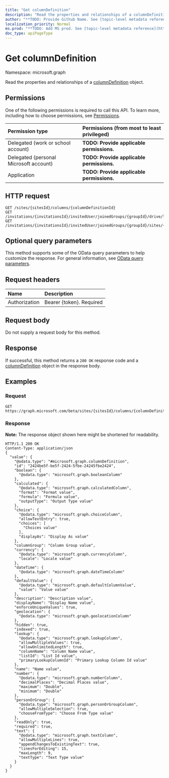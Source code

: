 ```yaml
---
title: "Get columnDefinition"
description: "Read the properties and relationships of a columnDefinition object."
author: "**TODO: Provide Github Name. See [topic-level metadata reference](https://msgo.azurewebsites.net/add/document/guidelines/metadata.html#topic-level-metadata)**"
localization_priority: Normal
ms.prod: "**TODO: Add MS prod. See [topic-level metadata reference](https://msgo.azurewebsites.net/add/document/guidelines/metadata.html#topic-level-metadata)**"
doc_type: apiPageType
---
```


# Get columnDefinition

Namespace: microsoft.graph

Read the properties and relationships of a [columnDefinition](../resources/columndefinition.md) object.

## Permissions
One of the following permissions is required to call this API. To learn more, including how to choose permissions, see [Permissions](/concepts/permissions-reference.md).

|Permission type|Permissions (from most to least privileged)|
|:---|:---|
|Delegated (work or school account)|**TODO: Provide applicable permissions.**|
|Delegated (personal Microsoft account)|**TODO: Provide applicable permissions.**|
|Application|**TODO: Provide applicable permissions.**|

## HTTP request
<!-- {
  "blockType": "ignored"
}
-->
``` http
GET /sites/{sitesId}/columns/{columnDefinitionId}
GET /invitations/{invitationsId}/invitedUser/joinedGroups/{groupId}/drive/list/columns/{columnDefinitionId}
GET /invitations/{invitationsId}/invitedUser/joinedGroups/{groupId}/sites/{siteId}/columns/{columnDefinitionId}
```

## Optional query parameters
This method supports some of the OData query parameters to help customize the response. For general information, see [OData query parameters](/graph/query-parameters).

## Request headers
|Name|Description|
|:---|:---|
|Authorization|Bearer {token}. Required|

## Request body
Do not supply a request body for this method.

## Response
If successful, this method returns a `200 OK` response code and a [columnDefinition](../resources/columndefinition.md) object in the response body.

## Examples

### Request
<!-- {
  "blockType": "request",
  "name": "get_columndefinition"
}
-->
``` http
GET https://graph.microsoft.com/beta/sites/{sitesId}/columns/{columnDefinitionId}
```

### Response
**Note:** The response object shown here might be shortened for readability.
<!-- {
  "blockType": "response",
  "truncated": true,
  "@odata.type": "microsoft.graph.columnDefinition"
}
-->
``` http
HTTP/1.1 200 OK
Content-Type: application/json
{
  "value": {
    "@odata.type": "#microsoft.graph.columnDefinition",
    "id": "2424be5f-be5f-2424-5fbe-24245fbe2424",
    "boolean": {
      "@odata.type": "microsoft.graph.booleanColumn"
    },
    "calculated": {
      "@odata.type": "microsoft.graph.calculatedColumn",
      "format": "Format value",
      "formula": "Formula value",
      "outputType": "Output Type value"
    },
    "choice": {
      "@odata.type": "microsoft.graph.choiceColumn",
      "allowTextEntry": true,
      "choices": [
        "Choices value"
      ],
      "displayAs": "Display As value"
    },
    "columnGroup": "Column Group value",
    "currency": {
      "@odata.type": "microsoft.graph.currencyColumn",
      "locale": "Locale value"
    },
    "dateTime": {
      "@odata.type": "microsoft.graph.dateTimeColumn"
    },
    "defaultValue": {
      "@odata.type": "microsoft.graph.defaultColumnValue",
      "value": "Value value"
    },
    "description": "Description value",
    "displayName": "Display Name value",
    "enforceUniqueValues": true,
    "geolocation": {
      "@odata.type": "microsoft.graph.geolocationColumn"
    },
    "hidden": true,
    "indexed": true,
    "lookup": {
      "@odata.type": "microsoft.graph.lookupColumn",
      "allowMultipleValues": true,
      "allowUnlimitedLength": true,
      "columnName": "Column Name value",
      "listId": "List Id value",
      "primaryLookupColumnId": "Primary Lookup Column Id value"
    },
    "name": "Name value",
    "number": {
      "@odata.type": "microsoft.graph.numberColumn",
      "decimalPlaces": "Decimal Places value",
      "maximum": "Double",
      "minimum": "Double"
    },
    "personOrGroup": {
      "@odata.type": "microsoft.graph.personOrGroupColumn",
      "allowMultipleSelection": true,
      "chooseFromType": "Choose From Type value"
    },
    "readOnly": true,
    "required": true,
    "text": {
      "@odata.type": "microsoft.graph.textColumn",
      "allowMultipleLines": true,
      "appendChangesToExistingText": true,
      "linesForEditing": 15,
      "maxLength": 9,
      "textType": "Text Type value"
    }
  }
}
```


